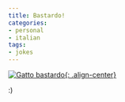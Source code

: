 ```yaml
---
title: Bastardo!
categories:
- personal
- italian
tags:
- jokes
---
```

[![Gatto bastardo]({{site.url}}/images/gatto_bastardo.jpg){: .align-center}]({{site.url}}/images/gatto_bastardo.jpg "Gatto bastardo" )

:)

